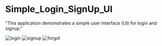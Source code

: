 # Simple_Login_SignUp_UI
"This application demonstrates a simple user interface (UI) for login and signup."

![login](https://github.com/user-attachments/assets/d085f911-733e-41fd-87ae-fd83068990d5)
![signup](https://github.com/user-attachments/assets/244fdb3e-05df-460d-a874-f3267a1f0dc7)
![forgot](https://github.com/user-attachments/assets/929efd3d-787c-4f45-8488-164436813454)

